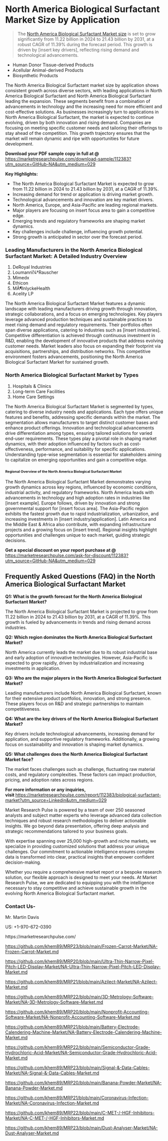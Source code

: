 <h1>North America Biological Surfactant Market&nbsp;Size by Application</h1><blockquote><p>The <a href="https://marketresearchpulse.com/download-sample/112383?utm_source=GitHub-NA&amp;utm_medium=029">North America Biological Surfactant Market size</a> is set to grow significantly from 11.22 billion in 2024 to 21.43 billion by 2031, at a robust CAGR of 11.39% during the forecast period. This growth is driven by [insert key drivers], reflecting rising demand and technological advancements.</p></blockquote><ul><li>Human Donor Tissue-derived Products<li> Acellular Animal-derived Products<li> Biosynthetic Products</li></ul><p>The North America Biological Surfactant market size by application shows consistent growth across diverse sectors, with leading applications in North America Biological Surfactant and North America Biological Surfactant leading the expansion. These segments benefit from a combination of advancements in technology and the increasing need for more efficient and cost-effective solutions. As businesses increasingly turn to applications in North America Biological Surfactant, the market is expected to continue evolving, driven by both innovation and rising demand. Companies are focusing on meeting specific customer needs and tailoring their offerings to stay ahead of the competition. This growth trajectory ensures that the market will remain dynamic and ripe with opportunities for future development.</p><p><strong>Download your PDF sample copy in full at @ </strong><a href="https://marketresearchpulse.com/download-sample/112383?utm_source=GitHub-NA&amp;utm_medium=029">https://marketresearchpulse.com/download-sample/112383?utm_source=GitHub-NA&amp;utm_medium=029</a></p><p><strong>Key Highlights: </strong></p><ul><li>The North America Biological Surfactant Market is expected to grow from 11.22 billion in 2024 to 21.43 billion by 2031, at a CAGR of 11.39%.</li><li>Increasing demand for trend or application is driving market growth.</li><li>Technological advancements and innovation are key market drivers.</li><li>North America, Europe, and Asia-Pacific are leading regional markets.</li><li>Major players are focusing on insert focus area to gain a competitive edge.</li><li>Emerging trends and regulatory frameworks are shaping market dynamics.</li><li>Key challenges include challenge, influencing growth potential.</li><li>Strong growth is anticipated in sector over the forecast period.</li></ul><h3>Leading Manufacturers in the North America Biological Surfactant Market: A Detailed Industry Overview</h3><ol><li>DeRoyal Industries</li><li>Loumannï¼†Rauscher</li><li>Mimedx</li><li>Ethicon</li><li>MÃ¶lnlyckeHealth</li><li>Acelity LP</li></ol><div class="flex max-w-full flex-col flex-grow"><div class="min-h-8 text-message flex w-full flex-col items-end gap-2 whitespace-normal break-words [.text-message+&amp;]:mt-5" dir="auto" data-message-author-role="assistant" data-message-id="fd8432e4-4910-450d-b182-61b7bfb0a01f" data-message-model-slug="gpt-4o"><div class="flex w-full flex-col gap-1 empty:hidden first:pt-[3px]"><div class="markdown prose w-full break-words dark:prose-invert light"><p>The North America Biological Surfactant Market features a dynamic landscape with leading manufacturers driving growth through innovation, strategic collaborations, and a focus on emerging technologies. Key players leverage advanced production techniques and sustainable practices to meet rising demand and regulatory requirements. Their portfolios often span diverse applications, catering to industries such as [insert industries]. Competitive differentiation is achieved through continuous investment in R&amp;D, enabling the development of innovative products that address evolving customer needs. Market leaders also focus on expanding their footprint via acquisitions, partnerships, and distribution networks. This competitive environment fosters advancements, positioning the North America Biological Surfactant Market for sustained growth.</p></div></div></div></div><h3>North America Biological Surfactant Market by Types</h3><ol><li>Hospitals & Clinics<li> Long-term Care Facilities<li> Home Care Settings</li></ol><div class="flex max-w-full flex-col flex-grow"><div class="min-h-8 text-message flex w-full flex-col items-end gap-2 whitespace-normal break-words [.text-message+&amp;]:mt-5" dir="auto" data-message-author-role="assistant" data-message-id="084470be-0bb7-4664-bddf-5156b4f41249" data-message-model-slug="gpt-4o-mini"><div class="flex w-full flex-col gap-1 empty:hidden first:pt-[3px]"><div class="markdown prose w-full break-words dark:prose-invert light"><p>The North America Biological Surfactant Market is segmented by types, catering to diverse industry needs and applications. Each type offers unique features and benefits, addressing specific demands within the market. The segmentation allows manufacturers to target distinct customer bases and enhance product offerings. Innovation and technological advancements drive differentiation among types, ensuring tailored solutions for varied end-user requirements. These types play a pivotal role in shaping market dynamics, with their adoption influenced by factors such as cost-effectiveness, performance, and suitability for specific applications. Understanding type-wise segmentation is essential for stakeholders aiming to capitalize on emerging opportunities and gain a competitive edge.</p></div></div></div></div><h3><span style="font-size: 11px;">Regional Overview of the North America Biological Surfactant Market</span></h3><div class="flex max-w-full flex-col flex-grow"><div class="min-h-8 text-message flex w-full flex-col items-end gap-2 whitespace-normal break-words [.text-message+&amp;]:mt-5" dir="auto" data-message-author-role="assistant" data-message-id="e9038762-ce64-4e30-91c9-9bd413514231" data-message-model-slug="gpt-4o-mini"><div class="flex w-full flex-col gap-1 empty:hidden first:pt-[3px]"><div class="markdown prose w-full break-words dark:prose-invert light"><p>The North America Biological Surfactant Market demonstrates varying growth dynamics across key regions, influenced by economic conditions, industrial activity, and regulatory frameworks. North America leads with advancements in technology and high adoption rates in industries like [insert example]. Europe follows, driven by innovation and strong governmental support for [insert focus area]. The Asia-Pacific region exhibits the fastest growth due to rapid industrialization, urbanization, and increasing investments in [insert industry/application]. Latin America and the Middle East &amp; Africa also contribute, with expanding infrastructure projects and a growing focus on [insert trend]. Regional insights highlight opportunities and challenges unique to each market, guiding strategic decisions.</p></div></div></div></div><p><strong>Get a special discount on your report purchase at @ </strong><a href="https://marketresearchpulse.com/ask-for-discount/112383?utm_source=GitHub-NA&amp;utm_medium=029">https://marketresearchpulse.com/ask-for-discount/112383?utm_source=GitHub-NA&amp;utm_medium=029</a></p><h2>Frequently Asked Questions (FAQ) in the North America Biological Surfactant Market</h2><p><strong>Q1: What is the growth forecast for the North America Biological Surfactant Market?</strong></p><p>The North America Biological Surfactant Market is projected to grow from 11.22 billion in 2024 to 21.43 billion by 2031, at a CAGR of 11.39%. This growth is fueled by advancements in trends and rising demand across industries.</p><p><strong>Q2: Which region dominates the North America Biological Surfactant Market?</strong></p><p>North America currently leads the market due to its robust industrial base and early adoption of innovative technologies. However, Asia-Pacific is expected to grow rapidly, driven by industrialization and increasing investments in application.</p><p><strong>Q3: Who are the major players in the North America Biological Surfactant Market?</strong></p><p>Leading manufacturers include North America Biological Surfactant, known for their extensive product portfolios, innovation, and strong presence. These players focus on R&amp;D and strategic partnerships to maintain competitiveness.</p><p><strong>Q4: What are the key drivers of the North America Biological Surfactant Market?</strong></p><p>Key drivers include technological advancements, increasing demand for application, and supportive regulatory frameworks. Additionally, a growing focus on sustainability and innovation is shaping market dynamics.</p><p><strong>Q5: What challenges does the North America Biological Surfactant Market face?</strong></p><p>The market faces challenges such as challenge, fluctuating raw material costs, and regulatory complexities. These factors can impact production, pricing, and adoption rates across regions.</p><p><strong>For more information or any inquiries, visit&nbsp;</strong><a href="https://marketresearchpulse.com/report/112383/biological-surfactant-market?utm_source=Linkedin&utm_medium=029">https://marketresearchpulse.com/report/112383/biological-surfactant-market?utm_source=Linkedin&utm_medium=029</a></p><p>Market Research Pulse is powered by a team of over 250 seasoned analysts and subject matter experts who leverage advanced data collection techniques and robust research methodologies to deliver actionable insights. We go beyond data presentation, offering deep analysis and strategic recommendations tailored to your business goals.</p><p>With expertise spanning over 25,000 high-growth and niche markets, we specialize in providing customized solutions that address your unique challenges. Our commitment to actionable intelligence ensures complex data is transformed into clear, practical insights that empower confident decision-making.</p><p>Whether you require a comprehensive market report or a bespoke research solution, our flexible approach is designed to meet your needs. At Market Research Pulse, we are dedicated to equipping you with the intelligence necessary to stay competitive and achieve sustainable growth in the evolving North America Biological Surfactant market.</p><h3><strong>Contact Us-</strong></h3><p>Mr. Martin Davis</p><p>US: +1-970-672-0390</p><p>https://marketresearchpulse.com/</p><p><a href="https://github.com/khem89/MRP23/blob/main/Frozen-Carrot-Market/NA-Frozen-Carrot-Market.md">https://github.com/khem89/MRP23/blob/main/Frozen-Carrot-Market/NA-Frozen-Carrot-Market.md</a></p><p><a href="https://github.com/khem89/MRP20/blob/main/Ultra-Thin-Narrow-Pixel-Pitch-LED-Display-Market/NA-Ultra-Thin-Narrow-Pixel-Pitch-LED-Display-Market.md">https://github.com/khem89/MRP20/blob/main/Ultra-Thin-Narrow-Pixel-Pitch-LED-Display-Market/NA-Ultra-Thin-Narrow-Pixel-Pitch-LED-Display-Market.md</a></p><p><a href="https://github.com/khem89/MRP21/blob/main/Azilect-Market/NA-Azilect-Market.md">https://github.com/khem89/MRP21/blob/main/Azilect-Market/NA-Azilect-Market.md</a></p><p><a href="https://github.com/khem89/MRP22/blob/main/3D-Metrology-Software-Market/NA-3D-Metrology-Software-Market.md">https://github.com/khem89/MRP22/blob/main/3D-Metrology-Software-Market/NA-3D-Metrology-Software-Market.md</a></p><p><a href="https://github.com/khem89/MRP20/blob/main/Nonprofit-Accounting-Software-Market/NA-Nonprofit-Accounting-Software-Market.md">https://github.com/khem89/MRP20/blob/main/Nonprofit-Accounting-Software-Market/NA-Nonprofit-Accounting-Software-Market.md</a></p><p><a href="https://github.com/khem89/MRP21/blob/main/Battery-Electrode-Calendering-Machine-Market/NA-Battery-Electrode-Calendering-Machine-Market.md">https://github.com/khem89/MRP21/blob/main/Battery-Electrode-Calendering-Machine-Market/NA-Battery-Electrode-Calendering-Machine-Market.md</a></p><p><a href="https://github.com/khem89/MRP22/blob/main/Semiconductor-Grade-Hydrochloric-Acid-Market/NA-Semiconductor-Grade-Hydrochloric-Acid-Market.md">https://github.com/khem89/MRP22/blob/main/Semiconductor-Grade-Hydrochloric-Acid-Market/NA-Semiconductor-Grade-Hydrochloric-Acid-Market.md</a></p><p><a href="https://github.com/khem89/MRP23/blob/main/Signal-&-Data-Cables-Market/NA-Signal-&-Data-Cables-Market.md">https://github.com/khem89/MRP23/blob/main/Signal-&-Data-Cables-Market/NA-Signal-&-Data-Cables-Market.md</a></p><p><a href="https://github.com/khem89/MRP20/blob/main/Banana-Powder-Market/NA-Banana-Powder-Market.md">https://github.com/khem89/MRP20/blob/main/Banana-Powder-Market/NA-Banana-Powder-Market.md</a></p><p><a href="https://github.com/khem89/MRP21/blob/main/Coronavirus-Infection-Market/NA-Coronavirus-Infection-Market.md">https://github.com/khem89/MRP21/blob/main/Coronavirus-Infection-Market/NA-Coronavirus-Infection-Market.md</a></p><p><a href="https://github.com/khem89/MRP22/blob/main/C-MET-/-HGF-Inhibitors-Market/NA-C-MET-/-HGF-Inhibitors-Market.md">https://github.com/khem89/MRP22/blob/main/C-MET-/-HGF-Inhibitors-Market/NA-C-MET-/-HGF-Inhibitors-Market.md</a></p><p><a href="https://github.com/khem89/MRP23/blob/main/Dust-Analyser-Market/NA-Dust-Analyser-Market.md">https://github.com/khem89/MRP23/blob/main/Dust-Analyser-Market/NA-Dust-Analyser-Market.md</a></p>
